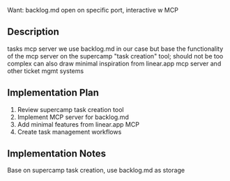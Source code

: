Want: backlog.md open on specific port, interactive w MCP

## Description

tasks mcp server
we use backlog.md in our case but base the functionality of the mcp server on the supercamp "task creation" tool; should not be too complex
can also draw minimal inspiration from linear.app mcp server and other ticket mgmt systems
## Implementation Plan

1. Review supercamp task creation tool
2. Implement MCP server for backlog.md
3. Add minimal features from linear.app MCP
4. Create task management workflows


## Implementation Notes

Base on supercamp task creation, use backlog.md as storage
